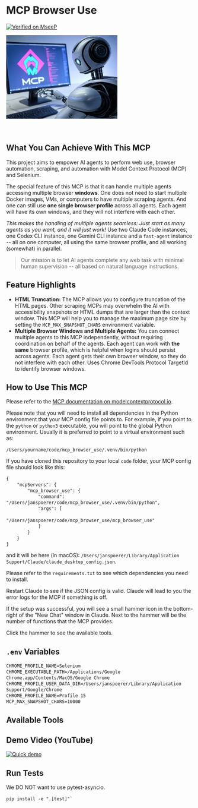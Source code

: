 
# MCP Browser Use

[![Verified on MseeP](https://mseep.ai/badge.svg)](https://mseep.ai/app/9e05b912-08dc-41f5-b7fa-1087315883d5)

<img src="docs/mcp_browser_use_logo.jpg" alt="Description" width="300">


<br>
<br>
<br>

## What You Can Achieve With This MCP

This project aims to empower AI agents to perform web use, browser automation, scraping, and automation with Model Context Protocol (MCP) and Selenium.

The special feature of this MCP is that it can handle multiple agents accessing multiple browser **windows**. One does not need to start multiple Docker images, VMs, or computers to have multiple scraping agents. And one can still use **one single browser profile** across all agents. Each agent will have its own windows, and they will not interfere with each other.

_This makes the handling of multiple agents seamless: Just start as many agents as you want, and it will just work!_ Use two Claude Code instances, one Codex CLI instance, one Gemini CLI instance and a `fast-agent` instance -- all on one computer, all using the same browser profile, and all working (somewhat) in parallel.

> Our mission is to let AI agents complete any web task with minimal human supervision -- all based on natural language instructions.

## Feature Highlights

* **HTML Truncation:** The MCP allows you to configure truncation of the HTML pages. Other scraping MCPs may overwhelm the AI with accessibility snapshots or HTML dumps that are larger than the context window. This MCP will help you to manage the maximum page size by setting the `MCP_MAX_SNAPSHOT_CHARS` environment variable.
* **Multiple Browser Windows and Multiple Agents:** You can connect multiple agents to this MCP independently, without requiring coordination on behalf of the agents. Each agent can work with **the same** browser profile, which is helpful when logins should persist across agents. Each agent gets their own browser window, so they do not interfere with each other. Uses Chrome DevTools Protocol TargetId to identify browser windows.


## How to Use This MCP

Please refer to the [MCP documentation on modelcontextprotocol.io](https://modelcontextprotocol.io/quickstart/user).

Please note that you will need to install all dependencies in the Python environment that your MCP config file points to. For example, if you point to the `python` or `python3` executable, you will point to the global Python environment. Usually it is preferred to point to a virtual environment such as:

```
/Users/yourname/code/mcp_browser_use/.venv/bin/python
```

If you have cloned this repository to your local `code` folder, your MCP config file should look like this:

```
{
    "mcpServers": {
        "mcp_browser_use": {
            "command": "/Users/janspoerer/code/mcp_browser_use/.venv/bin/python",
            "args": [
                "/Users/janspoerer/code/mcp_browser_use/mcp_browser_use"
            ]
        }
    }
}
```

and it will be here (in macOS): `/Users/janspoerer/Library/Application Support/Claude/claude_desktop_config.json`.

Please refer to the `requirements.txt` to see which dependencies you need to install.

Restart Claude to see if the JSON config is valid. Claude will lead to you the error logs for the MCP if something is off.

If the setup was successful, you will see a small hammer icon in the bottom-right of the "New Chat" window in Claude. Next to the hammer will be the number of functions that the MCP provides.

Click the hammer to see the available tools.

## `.env` Variables

```
CHROME_PROFILE_NAME=Selenium
CHROME_EXECUTABLE_PATH=/Applications/Google Chrome.app/Contents/MacOS/Google Chrome
CHROME_PROFILE_USER_DATA_DIR=/Users/janspoerer/Library/Application Support/Google/Chrome
CHROME_PROFILE_NAME=Profile 15
MCP_MAX_SNAPSHOT_CHARS=10000
```

## Available Tools


## Demo Video (YouTube)

[![Quick demo](https://img.youtube.com/vi/20B8trurlsI/hqdefault.jpg)](https://www.youtube.com/watch?v=20B8trurlsI)

## Run Tests

We DO NOT want to use pytest-asyncio.

```
pip install -e ".[test]"`
```
